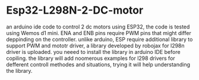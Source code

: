 # Esp32-L298N-2-DC-motor
an arduino ide code to control 2 dc motors using ESP32, the code is tested using Wemos d1 mini. ENA and ENB pins require PWM pins that might differ deppinding on the controller.
unlike arduino, ESP require additional library to support PWM and mototr driver, a library developed by robojax for l298n driver is uploaded. you neeed to install the library in arduino IDE before copiling.
the library will add noomerous examples for l298 drivers for defferent controll methodes and situations, trying it will help understanding the library.
